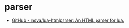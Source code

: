 # parser
- [GitHub - msva/lua-htmlparser: An HTML parser for lua.](https://github.com/msva/lua-htmlparser)
